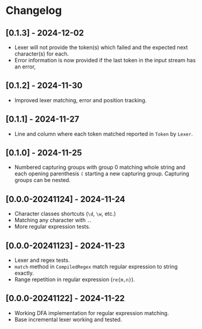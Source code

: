 # Changelog

## [0.1.3] - 2024-12-02
- Lexer will not provide the token(s) which failed and the expected next character(s) for each.
- Error information is now provided if the last token in the input stream has an error,

## [0.1.2] - 2024-11-30
- Improved lexer matching, error and position tracking.

## [0.1.1] - 2024-11-27
- Line and column where each token matched reported in `Token` by `Lexer`. 

## [0.1.0] - 2024-11-25
- Numbered capturing groups with group 0 matching whole string and each opening
  parenthesis `(` starting a new capturing group. Capturing groups can be nested.

## [0.0.0-20241124] - 2024-11-24
- Character classes shortcuts (`\d`, `\w`, etc.)
- Matching any character with `.`.
- More regular expression tests.

## [0.0.0-20241123] - 2024-11-23
- Lexer and regex tests.
- `match` method in `CompiledRegex` match regular expression to string exactly.
- Range repetition in regular expression (`re{m,n}`).

## [0.0.0-20241122] - 2024-11-22
- Working DFA implementation for regular expression matching.
- Base incremental lexer working and tested.
